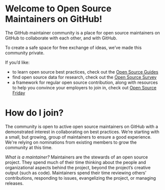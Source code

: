 # Welcome to Open Source Maintainers on GitHub!
The GitHub maintainer community is a place for open source maintainers on GitHub to collaborate with each other, and with GitHub.

To create a safe space for free exchange of ideas, we’ve made this community private.

If you’d like:

- to learn open source best practices, check out the [Open Source Guides](https://opensource.guide)
- find open source data for research, check out the [Open Source Survey](http://opensourcesurvey.org/2017/)
- a framework for regular open source contribution, along with resources to help you convince your employers to join in, check out [Open Source Friday](https://opensourcefriday.com/)

# How do I join?
The community is open to active open source maintainers on GitHub with a demonstrated interest in collaborating on best practices. We’re starting with a small, but growing, group of maintainers to ensure a good experience. We're relying on nominations from existing members to grow the community at this time.

_What is a maintainer?_ Maintainers are the stewards of an open source project. They spend much of their time thinking about the people and organizational aspects behind the project, beyond the project’s creative output (such as code). Maintainers spend their time reviewing others’ contributions, responding to issues, evangelizing the project, or managing releases.
